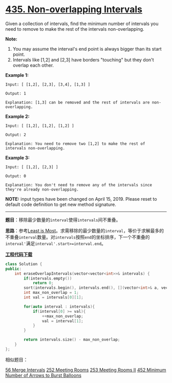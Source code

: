 # [435. Non-overlapping Intervals](https://leetcode.com/problems/non-overlapping-intervals/)

Given a collection of intervals, find the minimum number of intervals you need to remove to make the rest of the intervals non-overlapping.

**Note:**

1. You may assume the interval's end point is always bigger than its start point.
2. Intervals like [1,2] and [2,3] have borders "touching" but they don't overlap each other.

 **Example 1:**

```
Input: [ [1,2], [2,3], [3,4], [1,3] ]

Output: 1

Explanation: [1,3] can be removed and the rest of intervals are non-overlapping.
```

 **Example 2:**

```
Input: [ [1,2], [1,2], [1,2] ]

Output: 2

Explanation: You need to remove two [1,2] to make the rest of intervals non-overlapping.
```

 **Example 3:**

```
Input: [ [1,2], [2,3] ]

Output: 0

Explanation: You don't need to remove any of the intervals since they're already non-overlapping.
```

**NOTE:** input types have been changed on April 15, 2019. Please reset to default code definition to get new method signature.

-----

**题目**：移除最少数量的`interval`使得`intervals`间不重叠。

**思路**：参考[Least is Most](https://leetcode.com/problems/non-overlapping-intervals/discuss/91713/Java:-Least-is-Most)。求需移除的最少数量的`interval`，等价于求解最多的不重叠`interval`数量。对`intervals`按照`end`的坐标排序，下一个不重叠的`interval'`满足`interval'.start>=interval.end`。

[**工程代码下载**](https://github.com/shenkh/leetcode)

```cpp
class Solution {
public:
    int eraseOverlapIntervals(vector<vector<int>>& intervals) {
        if(intervals.empty())
            return 0;
        sort(intervals.begin(), intervals.end(), [](vector<int>& a, vector<int>& b){return a[1] < b[1];});
        int max_non_overlap = 1;
        int val = intervals[0][1];

        for(auto interval : intervals){
            if(interval[0] >= val){
                ++max_non_overlap;
                val = interval[1];
            }
        }

        return intervals.size() - max_non_overlap;
    }
};
```

相似题目：

[56 Merge Intervals](https://leetcode.com/problems/merge-intervals)
[252 Meeting Rooms](https://leetcode.com/problems/meeting-rooms/)
[253 Meeting Rooms II](https://leetcode.com/problems/meeting-rooms-ii/)
[452 Minimum Number of Arrows to Burst Balloons](https://leetcode.com/problems/minimum-number-of-arrows-to-burst-balloons/)